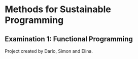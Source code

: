# Methods for Sustainable Programming

## Examination 1: Functional Programming

Project created by Dario, Simon and Elina.
